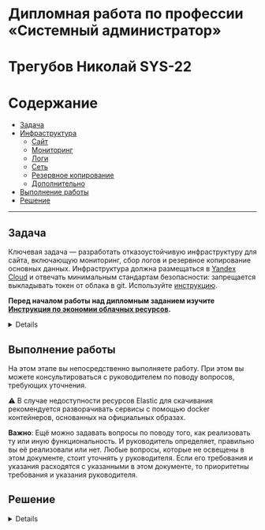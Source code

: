 #  Дипломная работа по профессии «Системный администратор»
#  Трегубов Николай SYS-22


   
Содержание
==========
* [Задача](#Задача)
* [Инфраструктура](#Инфраструктура)
    * [Сайт](#Сайт)
    * [Мониторинг](#Мониторинг)
    * [Логи](#Логи)
    * [Сеть](#Сеть)
    * [Резервное копирование](#Резервное-копирование)
    * [Дополнительно](#Дополнительно)
* [Выполнение работы](#Выполнение-работы)
* [Решение](#Решение)
<!-- * [Критерии сдачи](#Критерии-сдачи)
* [Как правильно задавать вопросы дипломному руководителю](#Как-правильно-задавать-вопросы-дипломному-руководителю) 
 -->
---------


## Задача
Ключевая задача — разработать отказоустойчивую инфраструктуру для сайта, включающую мониторинг, сбор логов и резервное копирование основных данных. Инфраструктура должна размещаться в [Yandex Cloud](https://cloud.yandex.com/) и отвечать минимальным стандартам безопасности: запрещается выкладывать токен от облака в git. Используйте [инструкцию](https://cloud.yandex.ru/docs/tutorials/infrastructure-management/terraform-quickstart#get-credentials).

**Перед началом работы над дипломным заданием изучите [Инструкция по экономии облачных ресурсов](https://github.com/netology-code/devops-materials/blob/master/cloudwork.MD).**
 <details>
    
## Инфраструктура
Для развёртки инфраструктуры используйте Terraform и Ansible.  

Не используйте для ansible inventory ip-адреса! Вместо этого используйте fqdn имена виртуальных машин в зоне ".ru-central1.internal". Пример: example.ru-central1.internal  

Важно: используйте по-возможности **минимальные конфигурации ВМ**:2 ядра 20% Intel ice lake, 2-4Гб памяти, 10hdd, прерываемая. 

**Так как прерываемая ВМ проработает не больше 24ч, перед сдачей работы на проверку дипломному руководителю сделайте ваши ВМ постоянно работающими.**

Ознакомьтесь со всеми пунктами из этой секции, не беритесь сразу выполнять задание, не дочитав до конца. Пункты взаимосвязаны и могут влиять друг на друга.

### Сайт
Создайте две ВМ в разных зонах, установите на них сервер nginx, если его там нет. ОС и содержимое ВМ должно быть идентичным, это будут наши веб-сервера.

Используйте набор статичных файлов для сайта. Можно переиспользовать сайт из домашнего задания.

Создайте [Target Group](https://cloud.yandex.com/docs/application-load-balancer/concepts/target-group), включите в неё две созданных ВМ.

Создайте [Backend Group](https://cloud.yandex.com/docs/application-load-balancer/concepts/backend-group), настройте backends на target group, ранее созданную. Настройте healthcheck на корень (/) и порт 80, протокол HTTP.

Создайте [HTTP router](https://cloud.yandex.com/docs/application-load-balancer/concepts/http-router). Путь укажите — /, backend group — созданную ранее.

Создайте [Application load balancer](https://cloud.yandex.com/en/docs/application-load-balancer/) для распределения трафика на веб-сервера, созданные ранее. Укажите HTTP router, созданный ранее, задайте listener тип auto, порт 80.

Протестируйте сайт
`curl -v <публичный IP балансера>:80` 

### Мониторинг
Создайте ВМ, разверните на ней Zabbix. На каждую ВМ установите Zabbix Agent, настройте агенты на отправление метрик в Zabbix. 

Настройте дешборды с отображением метрик, минимальный набор — по принципу USE (Utilization, Saturation, Errors) для CPU, RAM, диски, сеть, http запросов к веб-серверам. Добавьте необходимые tresholds на соответствующие графики.

### Логи
Cоздайте ВМ, разверните на ней Elasticsearch. Установите filebeat в ВМ к веб-серверам, настройте на отправку access.log, error.log nginx в Elasticsearch.

Создайте ВМ, разверните на ней Kibana, сконфигурируйте соединение с Elasticsearch.

### Сеть
Разверните один VPC. Сервера web, Elasticsearch поместите в приватные подсети. Сервера Zabbix, Kibana, application load balancer определите в публичную подсеть.

Настройте [Security Groups](https://cloud.yandex.com/docs/vpc/concepts/security-groups) соответствующих сервисов на входящий трафик только к нужным портам.

Настройте ВМ с публичным адресом, в которой будет открыт только один порт — ssh.  Эта вм будет реализовывать концепцию  [bastion host]( https://cloud.yandex.ru/docs/tutorials/routing/bastion) . Синоним "bastion host" - "Jump host". Подключение  ansible к серверам web и Elasticsearch через данный bastion host можно сделать с помощью  [ProxyCommand](https://docs.ansible.com/ansible/latest/network/user_guide/network_debug_troubleshooting.html#network-delegate-to-vs-proxycommand) . Допускается установка и запуск ansible непосредственно на bastion host.(Этот вариант легче в настройке)

### Резервное копирование
Создайте snapshot дисков всех ВМ. Ограничьте время жизни snaphot в неделю. Сами snaphot настройте на ежедневное копирование.

### Дополнительно
Не входит в минимальные требования. 

1. Для Zabbix можно реализовать разделение компонент - frontend, server, database. Frontend отдельной ВМ поместите в публичную подсеть, назначте публичный IP. Server поместите в приватную подсеть, настройте security group на разрешение трафика между frontend и server. Для Database используйте [Yandex Managed Service for PostgreSQL](https://cloud.yandex.com/en-ru/services/managed-postgresql). Разверните кластер из двух нод с автоматическим failover.
2. Вместо конкретных ВМ, которые входят в target group, можно создать [Instance Group](https://cloud.yandex.com/en/docs/compute/concepts/instance-groups/), для которой настройте следующие правила автоматического горизонтального масштабирования: минимальное количество ВМ на зону — 1, максимальный размер группы — 3.
3. В Elasticsearch добавьте мониторинг логов самого себя, Kibana, Zabbix, через filebeat. Можно использовать logstash тоже.
4. Воспользуйтесь Yandex Certificate Manager, выпустите сертификат для сайта, если есть доменное имя. Перенастройте работу балансера на HTTPS, при этом нацелен он будет на HTTP веб-серверов.

</details>

## Выполнение работы

На этом этапе вы непосредственно выполняете работу. При этом вы можете консультироваться с руководителем по поводу вопросов, требующих уточнения.

⚠️ В случае недоступности ресурсов Elastic для скачивания рекомендуется разворачивать сервисы с помощью docker контейнеров, основанных на официальных образах.

**Важно**: Ещё можно задавать вопросы по поводу того, как реализовать ту или иную функциональность. И руководитель определяет, правильно вы её реализовали или нет. Любые вопросы, которые не освещены в этом документе, стоит уточнять у руководителя. Если его требования и указания расходятся с указанными в этом документе, то приоритетны требования и указания руководителя.


## Решение
 <details>
    
## Инфраструктура

1. По инструкции с [Yandex Cloud](https://cloud.yandex.com/) установил терраформ на локальную ВМ, создал новый сервисный аккаунт и настроил доступ к    облаку с локальной машины:
  <details>
     
![image](https://github.com/mescal1ne1986/home_work/blob/main/Diplom/image/terraform%20init.png)
</details>
     
2. Написал конфиг для инфраструктуры с помощью [terraform](https://github.com/mescal1ne1986/home_work/tree/main/Diplom/terraform) запустил его
<details>
   
![image](https://github.com/mescal1ne1986/home_work/blob/main/Diplom/image/изображение_2024-03-02_144046303.png)
</details>
3. После развертывания инфраструктуры создаю вручную bastionhost и добавляю его в security groups, для установки  приложений с помощью Ansible 

4. Ставлю Ansible на bastionhost и проверяю:
<details>
   
[![Проверка](https://github.com/mescal1ne1986/home_work/blob/main/Diplom/image/ansible.png)
</details>

### Сайт

Создал две ВМ в разных зонах, ставлю на них сервера nginx [nginx.yml](https://github.com/mescal1ne1986/home_work/blob/main/Diplom/ansible/playbook-nginx.yml), в плейбуке описаны все действия.
Запускаю плейбук, проверяю что сайт доступен, заодно проверяю работу балансировщика
<details>
   
![установка](https://github.com/mescal1ne1986/home_work/blob/main/Diplom/image/ansible%20nginx.png)
![Сайт](https://github.com/mescal1ne1986/home_work/blob/main/Diplom/image/изображение_2024-03-03_135655285.png)
![Баланировщик](https://github.com/mescal1ne1986/home_work/blob/main/Diplom/image/balance1.png)
![Логи_балансировщика](https://github.com/mescal1ne1986/home_work/blob/main/Diplom/image/balancer.png)

</details>

### Мониторинг
 [Информация по подключению к серверам](https://github.com/mescal1ne1986/home_work/blob/main/Diplom/info.md)

Использовал ansible galaxy для заббикс [сервера](https://github.com/mescal1ne1986/home_work/tree/main/Diplom/ansible/roles/zabbix-server) и [агента](https://github.com/mescal1ne1986/home_work/tree/main/Diplom/ansible/roles/zabbix-agent), для установки агента на ВМ использовал fqdn, для того что бы настроить дашборды, необходимо добавить хосты и прикрутить к ним шаблоны (использовал стандартные линукс+агент)

Установка:
<details>

![image](https://github.com/mescal1ne1986/home_work/blob/main/Diplom/image/zabbix2.png)
</details>
Дашборд:
<details>
   
![image](https://github.com/mescal1ne1986/home_work/blob/main/Diplom/image/zabbix%20сайт1.png)
![image](https://github.com/mescal1ne1986/home_work/blob/main/Diplom/image/zabbix%20сайт2.png)

</details> 

### Логи
Сначала установил [Elasticsearch](https://github.com/mescal1ne1986/home_work/blob/main/Diplom/ansible/playbook-elastic.yml),потом [filebeat](https://github.com/mescal1ne1986/home_work/blob/main/Diplom/ansible/playbook-filebeat.yml) на ВМ, далее [Kibana](https://github.com/mescal1ne1986/home_work/blob/main/Diplom/ansible/playbook-kibana.yml), [конфиги](https://github.com/mescal1ne1986/home_work/tree/main/Diplom/ansible/configs) для них.

скриншоты:
<details>

Установка:
![image](https://github.com/mescal1ne1986/home_work/blob/main/Diplom/image/filebeat.png)
![image](https://github.com/mescal1ne1986/home_work/blob/main/Diplom/image/elastic.png)
![image](https://github.com/mescal1ne1986/home_work/blob/main/Diplom/image/kibana.png)
Проверки:
![image](https://github.com/mescal1ne1986/home_work/blob/main/Diplom/image/kibana%20сайт1.png)
![image](https://github.com/mescal1ne1986/home_work/blob/main/Diplom/image/kibana%20сайт2.png)

</details> 

### Сеть

<details>
   
Группы безопасности: 
![image](https://github.com/mescal1ne1986/home_work/commit/9ffde824d8e13fe73e2d5ea3d65620e542939664)
Балансировщик
![image](https://github.com/mescal1ne1986/home_work/blob/main/Diplom/image/балансер.png)
![image](https://github.com/mescal1ne1986/home_work/blob/main/Diplom/image/карта%20балансировки.png)
![image](https://github.com/mescal1ne1986/home_work/blob/main/Diplom/image/группы%20бэк.png)

</details> 

### Резервное копирование
Создайте snapshot дисков всех ВМ. Ограничьте время жизни snaphot в неделю. Сами snaphot настройте на ежедневное копирование.
<details>

Резервное копирование было настроено с помощью terraform, [main.tf](https://github.com/mescal1ne1986/home_work/blob/main/Diplom/terraform/main.tf#L485)

![image](https://github.com/mescal1ne1986/home_work/blob/main/Diplom/image/снимки.png)

</details> 


## Спасибо за курс! Было интересно.
</details> 

<!-- 
## Критерии сдачи
1. Инфраструктура отвечает минимальным требованиям, описанным в [Задаче](#Задача).
2. Предоставлен доступ ко всем ресурсам, у которых предполагается веб-страница (сайт, Kibana, Zabbix).
3. Для ресурсов, к которым предоставить доступ проблематично, предоставлены скриншоты, команды, stdout, stderr, подтверждающие работу ресурса.
4. Работа оформлена в отдельном репозитории в GitHub или в [Google Docs](https://docs.google.com/), разрешён доступ по ссылке. 
5. Код размещён в репозитории в GitHub.
6. Работа оформлена так, чтобы были понятны ваши решения и компромиссы. 
7. Если использованы дополнительные репозитории, доступ к ним открыт. 

## Как правильно задавать вопросы дипломному руководителю
Что поможет решить большинство частых проблем:
1. Попробовать найти ответ сначала самостоятельно в интернете или в материалах курса и только после этого спрашивать у дипломного руководителя. Навык поиска ответов пригодится вам в профессиональной деятельности.
2. Если вопросов больше одного, присылайте их в виде нумерованного списка. Так дипломному руководителю будет проще отвечать на каждый из них.
3. При необходимости прикрепите к вопросу скриншоты и стрелочкой покажите, где не получается. Программу для этого можно скачать [здесь](https://app.prntscr.com/ru/).

Что может стать источником проблем:
1. Вопросы вида «Ничего не работает. Не запускается. Всё сломалось». Дипломный руководитель не сможет ответить на такой вопрос без дополнительных уточнений. Цените своё время и время других.
2. Откладывание выполнения дипломной работы на последний момент.
3. Ожидание моментального ответа на свой вопрос. Дипломные руководители — работающие инженеры, которые занимаются, кроме преподавания, своими проектами. Их время ограничено, поэтому постарайтесь задавать правильные вопросы, чтобы получать быстрые ответы :)
